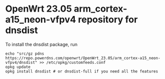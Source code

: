 OpenWrt 23.05 arm_cortex-a15_neon-vfpv4 repository for dnsdist
========

To install the dnsdist package, run

```
echo "src/gz pdns https://repo.powerdns.com/openwrt/OpenWrt_23.05/arm_cortex-a15_neon-vfpv4/dnsdist" >> /etc/opkg/customfeeds.conf
opkg update
opkg install dnsdist # or dnsdist-full if you need all the features
```
